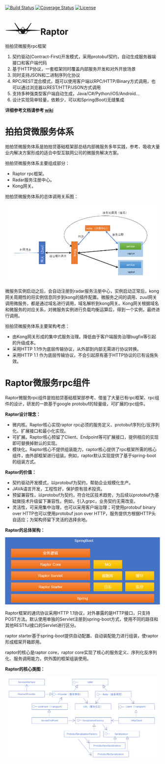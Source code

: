
[![Build Status](https://travis-ci.org/ppdai-incubator/raptor.svg?branch=master)](https://travis-ci.org/ppdai-incubator/raptor)
[![Coverage Status](https://coveralls.io/repos/github/ppdai-incubator/raptor/badge.svg)](https://coveralls.io/github/ppdai-incubator/raptor)
[![License](https://img.shields.io/badge/License-Apache%202.0-blue.svg)](https://opensource.org/licenses/Apache-2.0)

# ![](docs/wiki/assets/logo.png)Raptor
拍拍贷微服务rpc框架

1. 契约驱动(Contract-First)开发模式，采用protobuf契约，自动生成服务器端接口和客户端代码
2. 基于HTTP协议，一套框架同时覆盖内部服务开发和对外开放场景
3. 同时支持JSON和二进制序列化协议
4. RPC/REST混合模式，既可以使用客户端以RPC/HTTP/Binary方式调用，也可以通过浏览器以REST/HTTP/JSON方式调用
5. 支持多种强类型客户端自动生成，Java/C#/Python/iOS/Android...
6. 设计实现简单轻量，依赖少，可以和Spring(Boot)无缝集成

**详细参考文档请参考 [wiki](https://github.com/ppdai-incubator/raptor/wiki)**

# 拍拍贷微服务体系

拍拍贷微服务体系是拍拍贷基础框架部总结内部微服务多年实践，参考、吸收大量业内解决方案形成的适合中型互联网公司的微服务解决方案。

拍拍贷微服务体系主要组成部分：
- Raptor rpc框架。
- Radar服务注册中心。
- Kong网关。

拍拍贷微服务体系的总体调用关系图：

![](docs/wiki/assets/readme-1.png)

微服务实例启动之后，会自动注册到radar服务注册中心，实例启动正常后，kong网关周期性的将实例信息同步到kong的插件配置。微服务之间的调用、zuul网关调用微服务，都是通过域名进行调用，域名解析到kong网关。Kong网关根据域名和微服务的对应关系，对微服务实例进行负载均衡运算后，得到一个实例，最终进行调用。

拍拍贷微服务体系主要架构考虑：
- 由Kong网关形成的集中式服务治理。降低由于客户端服务治理bugfix等引起的升级成本。
- 采用HTTP 1.1作为底层传输协议，从外部到内部无需进行协议转换。
- 采用HTTP 1.1 作为底层传输协议，不会引起原有基于HTTP协议的已有设施失效。

# Raptor微服务rpc组件

Raptor微服务rpc组件是拍拍贷基础框架部参考、借鉴了大量已有rpc框架、rpc组件的设计，研发的一款基于google protobuf的轻量级，可扩展的rpc组件。

**Raptor设计理念：**
- 微内核。Raptor核心实现raptor rpc必须的服务定义、protobuf序列化/反序列化、扩展接口和最小化实现。
- 可扩展。Raptor核心预留了Client、Endpoint等可扩展接口，提供相应的实现即可替换掉默认的实现。
- 模块化。Raptor核心不提供组装能力，raptor核心提供了rpc框架所需的核心组件，由外部框架进行组装。例如，raptor默认实现提供了基于spring-boot的组装方式。

**Raptor的价值：**
- 契约驱动开发模式，以protobuf为契约，帮助企业规模化生产。
- JAVA语言开发，工程性好，保护原有技术投资。
- 预留兼容性，以protobuf为契约，符合社区技术趋势，为后续以protobuf为基础做技术升级留下兼容性。例如，引入grpc，业务契约无需改变。
- 灵活性，可采用集中治理，也可以采用客户端治理；可使用protobuf binary over HTTP也可以使用protobuf json over HTTP，服务提供方根据HTTP头自适应；为架构师留下灵活的选择余地。

**Raptor的总体架构：**

![](docs/wiki/assets/readme-2.png)

Raptor框架的通讯协议采用HTTP 1.1协议，对外暴露的是HTTP接口，只支持POST方法。默认使用单独的Servlet注册到spring-boot方式，使用不同的路径和其他RESTful接口的Servlet进行区分。

raptor starter基于spring-boot提供自动配置、自动装配能力进行组装，使raptor形成框架开箱即用。

raptor的核心是raptor core，raptor core实现了核心的服务定义、序列化反序列化、服务调用能力，供外围的框架组装使用。

**Raptor的核心类图：**

![](docs/wiki/assets/readme-3.png)
